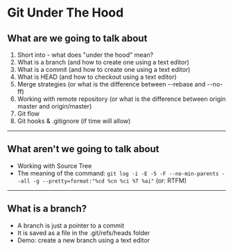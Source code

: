Git Under The Hood
==================

What are we going to talk about
-------------------------------
1. Short into - what does "under the hood" mean?
1. What is a branch (and how to create one using a text editor)
1. What is a commit (and how to create one using a text editor)
1. What is HEAD (and how to checkout using a text editor)
1. Merge strategies (or what is the difference between --rebase and --no-ff)
1. Working with remote repository (or what is the difference between origin master and origin/master)
1. Git flow
1. Git hooks & .gitignore (if time will allow)

________________________________________________

What aren't we going to talk about
----------------------------------
* Working with Source Tree
* The meaning of the command: `git log -i -E -5 -F --no-min-parents --all -g --pretty=format:"%cd %cn %ci %T %ai"` (or: RTFM)

________________________________________________

What is a branch?
-----------------
* A branch is just a pointer to a commit
* It is saved as a file in the .git/refs/heads folder
* Demo: create a new branch using a text editor